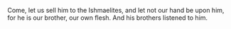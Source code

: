 Come, let us sell him to the Ishmaelites, and let not our hand be upon him, for he is our brother, our own flesh. And his brothers listened to him.
